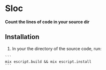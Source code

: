 # Sloc

**Count the lines of code in your source dir**

## Installation

  1. In your the directory of the source code, run:

    ```
    mix escript.build && mix escript.install
    ```
